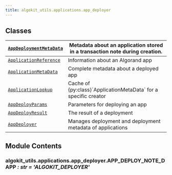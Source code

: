 ```yaml
---
title: algokit_utils.applications.app_deployer
---
```

## Classes

| [`AppDeploymentMetaData`](#algokit_utils.applications.app_deployer.AppDeploymentMetaData)   | Metadata about an application stored in a transaction note during creation.   |
|---------------------------------------------------------------------------------------------------------------------|-------------------------------------------------------------------------------|
| [`ApplicationReference`](#algokit_utils.applications.app_deployer.ApplicationReference)      | Information about an Algorand app                                             |
| [`ApplicationMetaData`](#algokit_utils.applications.app_deployer.ApplicationMetaData)         | Complete metadata about a deployed app                                        |
| [`ApplicationLookup`](#algokit_utils.applications.app_deployer.ApplicationLookup)               | Cache of {py:class}\`ApplicationMetaData\` for a specific creator             |
| [`AppDeployParams`](#algokit_utils.applications.app_deployer.AppDeployParams)                     | Parameters for deploying an app                                               |
| [`AppDeployResult`](#algokit_utils.applications.app_deployer.AppDeployResult)                     | The result of a deployment                                                    |
| [`AppDeployer`](#algokit_utils.applications.app_deployer.AppDeployer)                                 | Manages deployment and deployment metadata of applications                    |

## Module Contents

### algokit_utils.applications.app_deployer.APP_DEPLOY_NOTE_DAPP *: str* *= 'ALGOKIT_DEPLOYER'*